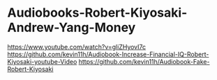 # Audiobooks-Robert-Kiyosaki-Andrew-Yang-Money
https://www.youtube.com/watch?v=gliZHyovI7c https://github.com/kevin11h/Audiobook-Increase-Financial-IQ-Robert-Kiyosaki-youtube-Video https://github.com/kevin11h/Audiobook-Fake-Robert-Kiyosaki

